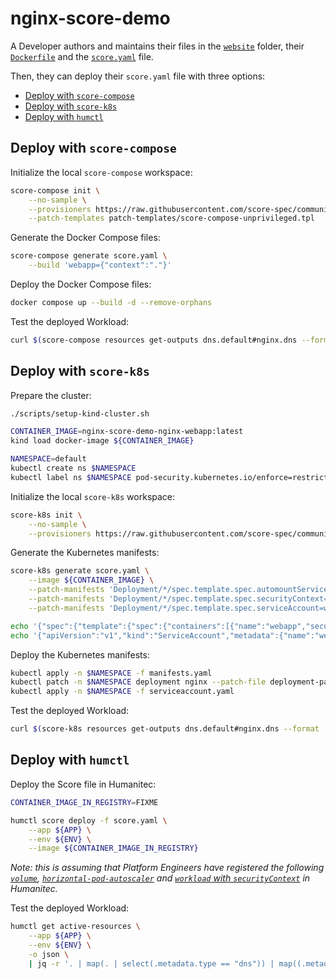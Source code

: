 # nginx-score-demo

A Developer authors and maintains their files in the [`website`](./website/) folder, their [`Dockerfile`](Dockerfile) and the [`score.yaml`](score.yaml) file.

Then, they can deploy their `score.yaml` file with three options:
- [Deploy with `score-compose`](#deploy-with-score-compose)
- [Deploy with `score-k8s`](#deploy-with-score-k8s)
- [Deploy with `humctl`](#deploy-with-humctl)

## Deploy with `score-compose`

Initialize the local `score-compose` workspace:
```bash
score-compose init \
    --no-sample \
    --provisioners https://raw.githubusercontent.com/score-spec/community-provisioners/refs/heads/main/score-compose/10-hpa.provisioners.yaml \
    --patch-templates patch-templates/score-compose-unprivileged.tpl
```

Generate the Docker Compose files:
```bash
score-compose generate score.yaml \
    --build 'webapp={"context":"."}'
```

Deploy the Docker Compose files:
```bash
docker compose up --build -d --remove-orphans
```

Test the deployed Workload:
```bash
curl $(score-compose resources get-outputs dns.default#nginx.dns --format '{{ .host }}:8080')
```

## Deploy with `score-k8s`

Prepare the cluster:
```bash
./scripts/setup-kind-cluster.sh

CONTAINER_IMAGE=nginx-score-demo-nginx-webapp:latest
kind load docker-image ${CONTAINER_IMAGE}

NAMESPACE=default
kubectl create ns $NAMESPACE
kubectl label ns $NAMESPACE pod-security.kubernetes.io/enforce=restricted
```

Initialize the local `score-k8s` workspace:
```bash
score-k8s init \
    --no-sample \
    --provisioners https://raw.githubusercontent.com/score-spec/community-provisioners/refs/heads/main/score-k8s/10-hpa.provisioners.yaml
```

Generate the Kubernetes manifests:
```bash
score-k8s generate score.yaml \
    --image ${CONTAINER_IMAGE} \
    --patch-manifests 'Deployment/*/spec.template.spec.automountServiceAccountToken=false' \
    --patch-manifests 'Deployment/*/spec.template.spec.securityContext={"fsGroup":65532,"runAsGroup":65532,"runAsNonRoot":true,"runAsUser":65532,"seccompProfile":{"type":"RuntimeDefault"}}' \
    --patch-manifests 'Deployment/*/spec.template.spec.serviceAccount=webapp'

echo '{"spec":{"template":{"spec":{"containers":[{"name":"webapp","securityContext":{"allowPrivilegeEscalation":false,"privileged": false,"readOnlyRootFilesystem": true,"capabilities":{"drop":["ALL"]}}}]}}}}' > deployment-patch.yaml
echo '{"apiVersion":"v1","kind":"ServiceAccount","metadata":{"name":"webapp"}}' | yq e -P > serviceaccount.yaml
```

Deploy the Kubernetes manifests:
```bash
kubectl apply -n $NAMESPACE -f manifests.yaml
kubectl patch -n $NAMESPACE deployment nginx --patch-file deployment-patch.yaml
kubectl apply -n $NAMESPACE -f serviceaccount.yaml
```

Test the deployed Workload:
```bash
curl $(score-k8s resources get-outputs dns.default#nginx.dns --format '{{ .host }}')
```

## Deploy with `humctl`

Deploy the Score file in Humanitec:
```bash
CONTAINER_IMAGE_IN_REGISTRY=FIXME

humctl score deploy -f score.yaml \
    --app ${APP} \
    --env ${ENV} \
    --image ${CONTAINER_IMAGE_IN_REGISTRY}
```

_Note: this is assuming that Platform Engineers have registered the following [`volume`](https://developer.humanitec.com/examples/resource-definitions?capability=volumes), [`horizontal-pod-autoscaler`](https://developer.humanitec.com/examples/resource-definitions?capability=horizontal-pod-autoscaler) and [`workload` with `securityContext`](https://developer.humanitec.com/examples/resource-definitions/template-driver/security-context/) in Humanitec._

Test the deployed Workload:
```bash
humctl get active-resources \
    --app ${APP} \
    --env ${ENV} \
    -o json \
    | jq -r '. | map(. | select(.metadata.type == "dns")) | map((.metadata.res_id | split(".") | .[1]) + ": [" + .status.resource.host + "](https://" + .status.resource.host + ")") | join("\n")'
```
